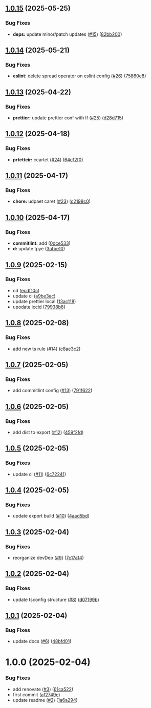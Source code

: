 ## [1.0.15](https://github.com/vfourny/node-toolkit/compare/v1.0.14...v1.0.15) (2025-05-25)


### Bug Fixes

* **deps:** update minor/patch updates ([#15](https://github.com/vfourny/node-toolkit/issues/15)) ([82bb200](https://github.com/vfourny/node-toolkit/commit/82bb200a95429558d8b3a9631e5567c227fea356))

## [1.0.14](https://github.com/vfourny/node-toolkit/compare/v1.0.13...v1.0.14) (2025-05-21)


### Bug Fixes

* **eslint:** delete spread operator on eslint config ([#26](https://github.com/vfourny/node-toolkit/issues/26)) ([75860e8](https://github.com/vfourny/node-toolkit/commit/75860e801f5f4d9a6d1440618a308d7ce011b320))

## [1.0.13](https://github.com/vfourny/node-toolkit/compare/v1.0.12...v1.0.13) (2025-04-22)


### Bug Fixes

* **prettier:** update prettier conf with lf ([#25](https://github.com/vfourny/node-toolkit/issues/25)) ([d28d715](https://github.com/vfourny/node-toolkit/commit/d28d7152f5bed4e31b1b2d6db578e8bad8be910e))

## [1.0.12](https://github.com/vfourny/node-toolkit/compare/v1.0.11...v1.0.12) (2025-04-18)


### Bug Fixes

* **prtetteir:** ccartet ([#24](https://github.com/vfourny/node-toolkit/issues/24)) ([64c12f0](https://github.com/vfourny/node-toolkit/commit/64c12f021af531a0eb06bf530ef573b4d6441dc4))

## [1.0.11](https://github.com/vfourny/node-toolkit/compare/v1.0.10...v1.0.11) (2025-04-17)


### Bug Fixes

* **chore:** udpaet caret ([#23](https://github.com/vfourny/node-toolkit/issues/23)) ([c2198c0](https://github.com/vfourny/node-toolkit/commit/c2198c00e7b00f605ee0704bd004fd7d5165d256))

## [1.0.10](https://github.com/vfourny/node-toolkit/compare/v1.0.9...v1.0.10) (2025-04-17)


### Bug Fixes

* **commitlint:** add ([0dce533](https://github.com/vfourny/node-toolkit/commit/0dce533d64b09523ab04a69d72018ac1935544f3))
* **d:** update tpye ([3afbe10](https://github.com/vfourny/node-toolkit/commit/3afbe106fa5f85ccae7aa9ace19e6590be79129c))

## [1.0.9](https://github.com/vfourny/node-toolkit/compare/v1.0.8...v1.0.9) (2025-02-15)


### Bug Fixes

* cd ([ecdf10c](https://github.com/vfourny/node-toolkit/commit/ecdf10c53e9b5e3fe50dacbc8a9e39c8da5fa3ac))
* update ci ([a9be3ac](https://github.com/vfourny/node-toolkit/commit/a9be3ac4507ed3e6f26e0af7b2312c0b8b3c1a02))
* update prettier local ([13ac118](https://github.com/vfourny/node-toolkit/commit/13ac11809e6c269c5a30e0f3189a1e01879d07ac))
* upodate iccid ([79938b8](https://github.com/vfourny/node-toolkit/commit/79938b879fac8d2ca0e29e292c74bdfe5aaa30da))

## [1.0.8](https://github.com/vfourny/node-toolkit/compare/v1.0.7...v1.0.8) (2025-02-08)


### Bug Fixes

* add new ts rule ([#14](https://github.com/vfourny/node-toolkit/issues/14)) ([c8ae3c2](https://github.com/vfourny/node-toolkit/commit/c8ae3c2d650a9ec758b1e2bd81b8267481753338))

## [1.0.7](https://github.com/vfourny/node-toolkit/compare/v1.0.6...v1.0.7) (2025-02-05)


### Bug Fixes

* add commitlint config ([#13](https://github.com/vfourny/node-toolkit/issues/13)) ([791f622](https://github.com/vfourny/node-toolkit/commit/791f622293e3668dc2ee3d496e6696ec93d248e8))

## [1.0.6](https://github.com/vfourny/node-toolkit/compare/v1.0.5...v1.0.6) (2025-02-05)


### Bug Fixes

* add dist to export ([#12](https://github.com/vfourny/node-toolkit/issues/12)) ([459f2fd](https://github.com/vfourny/node-toolkit/commit/459f2fdf704052b7b2dce3c8e744746e3c449045))

## [1.0.5](https://github.com/vfourny/node-toolkit/compare/v1.0.4...v1.0.5) (2025-02-05)


### Bug Fixes

* update ci ([#11](https://github.com/vfourny/node-toolkit/issues/11)) ([6c72241](https://github.com/vfourny/node-toolkit/commit/6c7224160fb6f604aeb9c8a9c9899f30f8e4675a))

## [1.0.4](https://github.com/vfourny/node-toolkit/compare/v1.0.3...v1.0.4) (2025-02-05)


### Bug Fixes

* update export build ([#10](https://github.com/vfourny/node-toolkit/issues/10)) ([4aad5bd](https://github.com/vfourny/node-toolkit/commit/4aad5bdcdef256e9e5e6865f04a0a33cb5b010f3))

## [1.0.3](https://github.com/vfourny/node-toolkit/compare/v1.0.2...v1.0.3) (2025-02-04)


### Bug Fixes

* reorganize devDep ([#9](https://github.com/vfourny/node-toolkit/issues/9)) ([7c17a14](https://github.com/vfourny/node-toolkit/commit/7c17a14090674d96c0accf477c4dc3c0ff1b306f))

## [1.0.2](https://github.com/vfourny/node-toolkit/compare/v1.0.1...v1.0.2) (2025-02-04)

### Bug Fixes

- update tsconfig structure ([#8](https://github.com/vfourny/node-toolkit/issues/8)) ([d07199b](https://github.com/vfourny/node-toolkit/commit/d07199bc05989bc5b9efc8fdb65ee7ef2a79f0a6))

## [1.0.1](https://github.com/vfourny/node-toolkit/compare/v1.0.0...v1.0.1) (2025-02-04)

### Bug Fixes

- update docs ([#6](https://github.com/vfourny/node-toolkit/issues/6)) ([48bfd01](https://github.com/vfourny/node-toolkit/commit/48bfd01fc91c084edf0c417899a1d906a5b64525))

# 1.0.0 (2025-02-04)

### Bug Fixes

- add renovate ([#3](https://github.com/vfourny/node-toolkit/issues/3)) ([61ca522](https://github.com/vfourny/node-toolkit/commit/61ca52214bc8d76e2222476d04e65b35c48ca42b))
- first commit ([af2749e](https://github.com/vfourny/node-toolkit/commit/af2749eee9758401f8297290414f38666642f325))
- update readme ([#2](https://github.com/vfourny/node-toolkit/issues/2)) ([1a6a294](https://github.com/vfourny/node-toolkit/commit/1a6a294a72908700328d453dde31c7703b0166ca))
